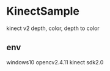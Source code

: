 # KinectSample
kinect v2
depth, color, depth to color

## env
windows10
opencv2.4.11
kinect sdk2.0

<!-- ## demo
### 1.depth
<img src="image/depth_R.jpg" alt="sample" width="300">

### 2.color
<img src="image/color_R.jpg" alt="sample" width="300">

### 3.depth to color
<img src="image/dept2color_R.jpg" alt="sample" width="300">
 -->
